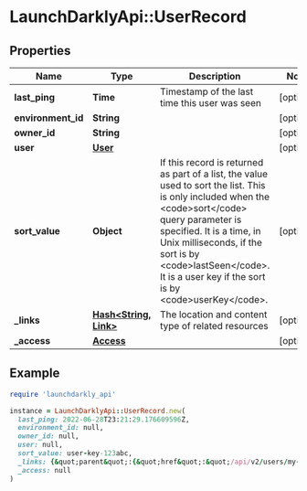 # LaunchDarklyApi::UserRecord

## Properties

| Name | Type | Description | Notes |
| ---- | ---- | ----------- | ----- |
| **last_ping** | **Time** | Timestamp of the last time this user was seen | [optional] |
| **environment_id** | **String** |  | [optional] |
| **owner_id** | **String** |  | [optional] |
| **user** | [**User**](User.md) |  | [optional] |
| **sort_value** | **Object** | If this record is returned as part of a list, the value used to sort the list. This is only included when the &lt;code&gt;sort&lt;/code&gt; query parameter is specified. It is a time, in Unix milliseconds, if the sort is by &lt;code&gt;lastSeen&lt;/code&gt;. It is a user key if the sort is by &lt;code&gt;userKey&lt;/code&gt;. | [optional] |
| **_links** | [**Hash&lt;String, Link&gt;**](Link.md) | The location and content type of related resources | [optional] |
| **_access** | [**Access**](Access.md) |  | [optional] |

## Example

```ruby
require 'launchdarkly_api'

instance = LaunchDarklyApi::UserRecord.new(
  last_ping: 2022-06-28T23:21:29.176609596Z,
  environment_id: null,
  owner_id: null,
  user: null,
  sort_value: user-key-123abc,
  _links: {&quot;parent&quot;:{&quot;href&quot;:&quot;/api/v2/users/my-project/my-environment&quot;,&quot;type&quot;:&quot;application/json&quot;},&quot;self&quot;:{&quot;href&quot;:&quot;/api/v2/users/my-project/my-environment/my-user&quot;,&quot;type&quot;:&quot;application/json&quot;},&quot;settings&quot;:{&quot;href&quot;:&quot;/api/v2/users/my-project/my-environment/my-user/flags&quot;,&quot;type&quot;:&quot;text/html&quot;},&quot;site&quot;:{&quot;href&quot;:&quot;/my-project/my-environment/users/my-user&quot;,&quot;type&quot;:&quot;text/html&quot;}},
  _access: null
)
```


